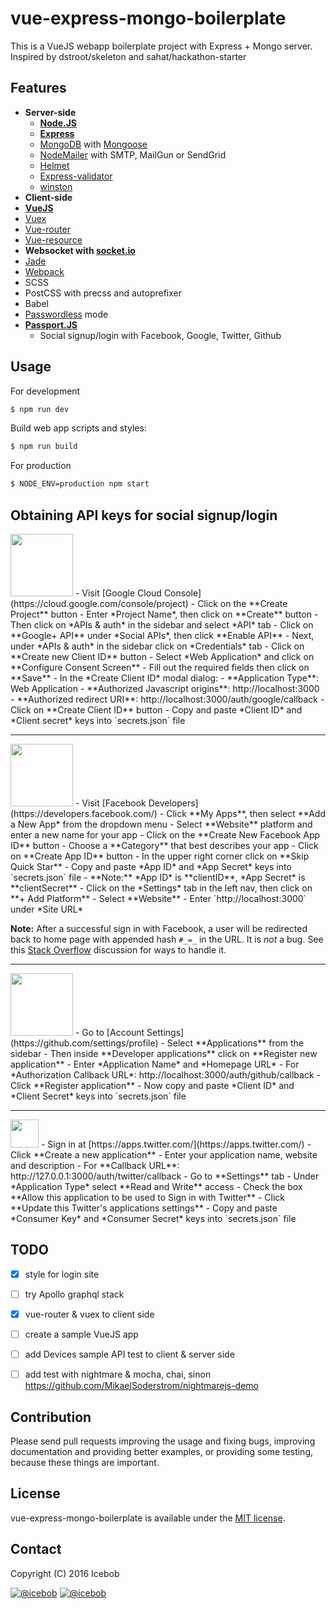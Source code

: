# vue-express-mongo-boilerplate #
This is a VueJS webapp boilerplate project with Express + Mongo server.
Inspired by dstroot/skeleton and sahat/hackathon-starter

## Features
* **Server-side**
	* **[Node.JS](https://nodejs.org)**
	* **[Express](https://github.com/expressjs/express)**
	* [MongoDB](https://www.mongodb.com/) with [Mongoose](https://github.com/Automattic/mongoose)
	* [NodeMailer](https://github.com/nodemailer/nodemailer) with SMTP, MailGun or SendGrid
	* [Helmet](https://github.com/helmetjs/helmet)
	* [Express-validator](https://github.com/ctavan/express-validator)
	* [winston](https://github.com/winstonjs/winston)
* **Client-side**
 * **[VueJS](https://github.com/vuejs/vue)**
 * [Vuex]()
 * [Vue-router](https://github.com/vuejs/vue-router)
 * [Vue-resource](https://github.com/vuejs/vue-resource)
 * **Websocket with [socket.io](https://github.com/socketio/socket.io)**
 * [Jade](https://github.com/pugjs/pug)
 * [Webpack](https://github.com/webpack/webpack)
 * SCSS
 * PostCSS with precss and autoprefixer
 * Babel
 * [Passwordless](https://www.sitepoint.com/passwordless-authentication-works/) mode
 * **[Passport.JS](http://passportjs.org/)**
 	* Social signup/login with Facebook, Google, Twitter, Github

## Usage
For development
```bash
$ npm run dev
```

Build web app scripts and styles:
```bash
$ npm run build
```

For production
```bash
$ NODE_ENV=production npm start
```


## Obtaining API keys for social signup/login

<img src="https://upload.wikimedia.org/wikipedia/commons/thumb/2/2f/Google_2015_logo.svg/1000px-Google_2015_logo.svg.png" width="100">
- Visit [Google Cloud Console](https://cloud.google.com/console/project)
- Click on the **Create Project** button
- Enter *Project Name*, then click on **Create** button
- Then click on *APIs & auth* in the sidebar and select *API* tab
- Click on **Google+ API** under *Social APIs*, then click **Enable API**
- Next, under *APIs & auth* in the sidebar click on *Credentials* tab
- Click on **Create new Client ID** button
- Select *Web Application* and click on **Configure Consent Screen**
- Fill out the required fields then click on **Save**
- In the *Create Client ID* modal dialog:
 - **Application Type**: Web Application
 - **Authorized Javascript origins**: http://localhost:3000
 - **Authorized redirect URI**: http://localhost:3000/auth/google/callback
- Click on **Create Client ID** button
- Copy and paste *Client ID* and *Client secret* keys into `secrets.json` file

<hr>

<img src="http://www.doit.ba/img/facebook.jpg" width="100">
- Visit [Facebook Developers](https://developers.facebook.com/)
- Click **My Apps**, then select **Add a New App* from the dropdown menu
- Select **Website** platform and enter a new name for your app
- Click on the **Create New Facebook App ID** button
- Choose a **Category** that best describes your app
- Click on **Create App ID** button
- In the upper right corner click on **Skip Quick Star**
- Copy and paste *App ID* and *App Secret* keys into `secrets.json` file
 - **Note:** *App ID* is **clientID**, *App Secret* is **clientSecret**
- Click on the *Settings* tab in the left nav, then click on **+ Add Platform**
- Select **Website**
- Enter `http://localhost:3000` under *Site URL*

**Note:** After a successful sign in with Facebook, a user will be redirected back to home page with appended hash `#_=_` in the URL. It is *not* a bug. See this [Stack Overflow](https://stackoverflow.com/questions/7131909/facebook-callback-appends-to-return-url) discussion for ways to handle it.

<hr>

<img src="https://github.global.ssl.fastly.net/images/modules/logos_page/GitHub-Logo.png" width="100">
- Go to [Account Settings](https://github.com/settings/profile)
- Select **Applications** from the sidebar
- Then inside **Developer applications** click on **Register new application**
- Enter *Application Name* and *Homepage URL*
- For *Authorization Callback URL*: http://localhost:3000/auth/github/callback
- Click **Register application**
- Now copy and paste *Client ID* and *Client Secret* keys into `secrets.json` file

<hr>

<img src="https://g.twimg.com/ios_homescreen_icon.png" width="45">
- Sign in at [https://apps.twitter.com/](https://apps.twitter.com/)
- Click **Create a new application**
- Enter your application name, website and description
- For **Callback URL**: http://127.0.0.1:3000/auth/twitter/callback
- Go to **Settings** tab
- Under *Application Type* select **Read and Write** access
- Check the box **Allow this application to be used to Sign in with Twitter**
- Click **Update this Twitter's applications settings**
- Copy and paste *Consumer Key* and *Consumer Secret* keys into `secrets.json` file

## TODO
* [x] style for login site
* [ ] try Apollo graphql stack
* [x] vue-router & vuex to client side
* [ ] create a sample VueJS app
* [ ] add Devices sample API test to client & server side
* [ ] add test with nightmare & mocha, chai, sinon
		https://github.com/MikaelSoderstrom/nightmarejs-demo


## Contribution
Please send pull requests improving the usage and fixing bugs, improving documentation and providing better examples, or providing some testing, because these things are important.

## License
vue-express-mongo-boilerplate is available under the [MIT license](https://tldrlegal.com/license/mit-license).

## Contact

Copyright (C) 2016 Icebob

[![@icebob](https://img.shields.io/badge/github-icebob-green.svg)](https://github.com/icebob) [![@icebob](https://img.shields.io/badge/twitter-Icebobcsi-blue.svg)](https://twitter.com/Icebobcsi)
